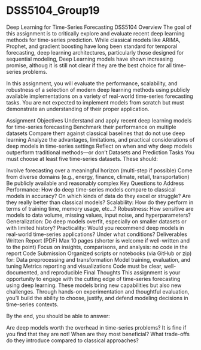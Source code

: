 # DSS5104_Group19

Deep Learning for Time-Series Forecasting
DSS5104
Overview
The goal of this assignment is to critically explore and evaluate recent deep learning methods for time-series prediction. While classical models like ARIMA, Prophet, and gradient boosting have long been standard for temporal forecasting, deep learning architectures, particularly those designed for sequential modeling, Deep Learning models have shown increasing promise, althoug it is still not clear if they are the best choice for all time-series problems.

In this assignment, you will evaluate the performance, scalability, and robustness of a selection of modern deep learning methods using publicly available implementations on a variety of real-world time-series forecasting tasks. You are not expected to implement models from scratch but must demonstrate an understanding of their proper application.

Assignment Objectives
Understand and apply recent deep learning models for time-series forecasting
Benchmark their performance on multiple datasets
Compare them against classical baselines that do not use deep learning
Analyze the advantages, limitations, and practical considerations of deep models in time-series settings
Reflect on when and why deep models outperform traditional methods—or don’t
Datasets and Prediction Tasks
You must choose at least five time-series datasets. These should:

Involve forecasting over a meaningful horizon (multi-step if possible)
Come from diverse domains (e.g., energy, finance, climate, retail, transportation)
Be publicly available and reasonably complex
Key Questions to Address
Performance: How do deep time-series models compare to classical models in accuracy? On which kinds of data do they excel or struggle? Are they really better than classical models?
Scalability: How do they perform in terms of training time, memory usage, etc…?
Robustness: How sensitive are models to data volume, missing values, input noise, and hyperparameters?
Generalization: Do deep models overfit, especially on smaller datasets or with limited history?
Practicality: Would you recommend deep models in real-world time-series applications? Under what conditions?
Deliverables
Written Report (PDF)
Max 10 pages (shorter is welcome if well-written and to the point)
Focus on insights, comparisons, and analysis: no code in the report
Code Submission
Organized scripts or notebooks (via GitHub or zip) for:
Data preprocessing and transformation
Model training, evaluation, and tuning
Metrics reporting and visualizations
Code must be clear, well-documented, and reproducible
Final Thoughts
This assignment is your opportunity to engage with the cutting edge of time-series forecasting using deep learning. These models bring new capabilities but also new challenges. Through hands-on experimentation and thoughtful evaluation, you’ll build the ability to choose, justify, and defend modeling decisions in time-series contexts.

By the end, you should be able to answer:

Are deep models worth the overhead in time-series problems? It is fine if you find that they are not!
When are they most beneficial?
What trade-offs do they introduce compared to classical approaches?

